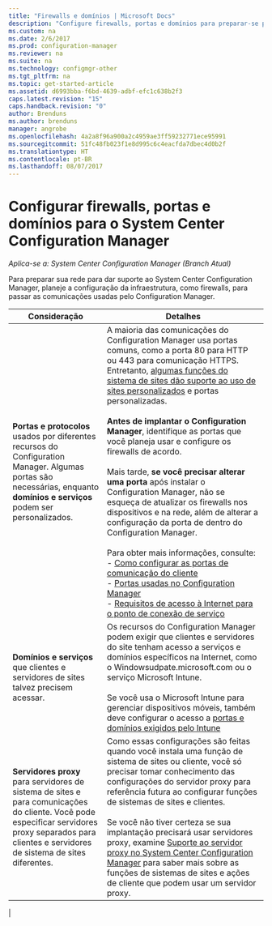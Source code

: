 ```yaml
---
title: "Firewalls e domínios | Microsoft Docs"
description: "Configure firewalls, portas e domínios para preparar-se para comunicações do System Center Configuration Manager."
ms.custom: na
ms.date: 2/6/2017
ms.prod: configuration-manager
ms.reviewer: na
ms.suite: na
ms.technology: configmgr-other
ms.tgt_pltfrm: na
ms.topic: get-started-article
ms.assetid: d6993bba-f6bd-4639-adbf-efc1c638b2f3
caps.latest.revision: "15"
caps.handback.revision: "0"
author: Brenduns
ms.author: brenduns
manager: angrobe
ms.openlocfilehash: 4a2a8f96a900a2c4959ae3ff59232771ece95991
ms.sourcegitcommit: 51fc48fb023f1e8d995c6c4eacfda7dbec4d0b2f
ms.translationtype: HT
ms.contentlocale: pt-BR
ms.lasthandoff: 08/07/2017
---
```

# <a name="set-up-firewalls-ports-and-domains-for-system-center-configuration-manager"></a>Configurar firewalls, portas e domínios para o System Center Configuration Manager

*Aplica-se a: System Center Configuration Manager (Branch Atual)*

Para preparar sua rede para dar suporte ao System Center Configuration Manager, planeje a configuração da infraestrutura, como firewalls, para passar as comunicações usadas pelo Configuration Manager.  

|Consideração|Detalhes|  
|-------------------|-------------|  
|**Portas e protocolos** usados por diferentes recursos do Configuration Manager. Algumas portas são necessárias, enquanto **domínios e serviços** podem ser personalizados.|A maioria das comunicações do Configuration Manager usa portas comuns, como a porta 80 para HTTP ou 443 para comunicação HTTPS. Entretanto, [algumas funções do sistema de sites dão suporte ao uso de sites personalizados](/sccm/core/plan-design/network/websites-for-site-system-servers) e portas personalizadas.<br /><br /> **Antes de implantar o Configuration Manager**, identifique as portas que você planeja usar e configure os firewalls de acordo.<br /><br /> Mais tarde, **se você precisar alterar uma porta** após instalar o Configuration Manager, não se esqueça de atualizar os firewalls nos dispositivos e na rede, além de alterar a configuração da porta de dentro do Configuration Manager.<br /><br /> Para obter mais informações, consulte: </br>- [Como configurar as portas de comunicação do cliente](../../../core/clients/deploy/configure-client-communication-ports.md) </br>- [Portas usadas no Configuration Manager](../../../core/plan-design/hierarchy/ports.md) </br>- [Requisitos de acesso à Internet para o ponto de conexão de serviço](/sccm/core/servers/deploy/configure/about-the-service-connection-point#bkmk_urls)|  
|**Domínios e serviços** que clientes e servidores de sites talvez precisem acessar.|Os recursos do Configuration Manager podem exigir que clientes e servidores do site tenham acesso a serviços e domínios específicos na Internet, como o Windowsudpate.microsoft.com ou o serviço Microsoft Intune.<br /><br /> Se você usa o Microsoft Intune para gerenciar dispositivos móveis, também deve configurar o acesso a [portas e domínios exigidos pelo Intune](https://docs.microsoft.com/en-us/intune/get-started/network-infrastructure-requirements-for-microsoft-intune)|  
|**Servidores proxy** para servidores de sistema de sites e para comunicações do cliente. Você pode especificar servidores proxy separados para clientes e servidores de sistema de sites diferentes.|Como essas configurações são feitas quando você instala uma função de sistema de sites ou cliente, você só precisar tomar conhecimento das configurações do servidor proxy para referência futura ao configurar funções de sistemas de sites e clientes.<br /><br /> Se você não tiver certeza se sua implantação precisará usar servidores proxy, examine [Suporte ao servidor proxy no System Center Configuration Manager](../../../core/plan-design/network/proxy-server-support.md) para saber mais sobre as funções de sistemas de sites e ações de cliente que podem usar um servidor proxy.|   
|  
